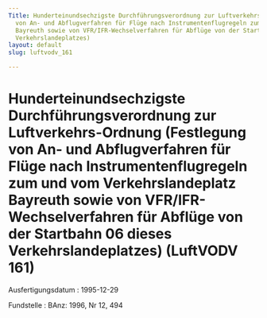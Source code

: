 ```yaml
---
Title: Hunderteinundsechzigste Durchführungsverordnung zur Luftverkehrs-Ordnung (Festlegung
  von An- und Abflugverfahren für Flüge nach Instrumentenflugregeln zum und vom Verkehrslandeplatz
  Bayreuth sowie von VFR/IFR-Wechselverfahren für Abflüge von der Startbahn 06 dieses
  Verkehrslandeplatzes)
layout: default
slug: luftvodv_161

---
```


# Hunderteinundsechzigste Durchführungsverordnung zur Luftverkehrs-Ordnung (Festlegung von An- und Abflugverfahren für Flüge nach Instrumentenflugregeln zum und vom Verkehrslandeplatz Bayreuth sowie von VFR/IFR-Wechselverfahren für Abflüge von der Startbahn 06 dieses Verkehrslandeplatzes) (LuftVODV 161)

Ausfertigungsdatum
:   1995-12-29

Fundstelle
:   BAnz: 1996, Nr 12, 494

